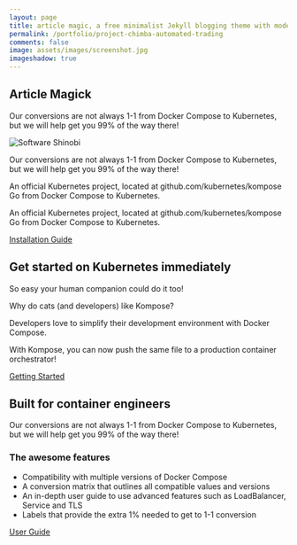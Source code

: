 ```yaml
---
layout: page
title: article magic, a free minimalist Jekyll blogging theme with modern design 
permalink: /portfolio/project-chimba-automated-trading
comments: false
image: assets/images/screenshot.jpg
imageshadow: true
---
```


## Article Magick

Our conversions are not always 1-1 from Docker Compose to Kubernetes, but we will help get you 99% of the way there!

![Software Shinobi](/assets/imagery/portfolio/articlemagick.png)

Our conversions are not always 1-1 from Docker Compose to Kubernetes, but we will help get you 99% of the way there!

An official Kubernetes project, located at github.com/kubernetes/kompose
Go from Docker Compose to Kubernetes.

An official Kubernetes project, located at github.com/kubernetes/kompose
Go from Docker Compose to Kubernetes.

[Installation Guide](developer-guides/installation-guide.md)

## Get started on Kubernetes immediately

So easy your human companion could do it too!

Why do cats (and developers) like Kompose?

Developers love to simplify their development environment with Docker Compose.

With Kompose, you can now push the same file to a production container orchestrator!

[Getting Started](developer-guides/getting-started-guide.md)

## Built for container engineers

Our conversions are not always 1-1 from Docker Compose to Kubernetes, but we will help get you 99% of the way there!

### The awesome features

* Compatibility with multiple versions of Docker Compose
* A conversion matrix that outlines all compatible values and versions
* An in-depth user guide to use advanced features such as LoadBalancer, Service and TLS
* Labels that provide the extra 1% needed to get to 1-1 conversion

[User Guide](developer-guides/user-guide.md)
